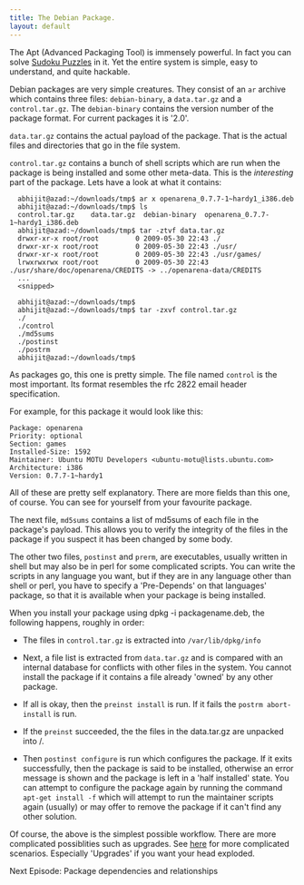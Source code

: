 ```yaml
---
title: The Debian Package.
layout: default
---
```


<p>The Apt (Advanced Packaging Tool) is immensely powerful. In fact you can
solve <a href="http://algebraicthunk.net/~dburrows/blog/entry/package-management-sudoku/">Sudoku
Puzzles</a>
in it. Yet the entire system is simple, easy to understand, and quite hackable.</p>

<p>Debian packages are very simple creatures. They consist of an <code>ar</code>
archive which contains three files: <code>debian-binary</code>, a <code>data.tar.gz</code> and
a <code>control.tar.gz</code>. The <code>debian-binary</code> contains the version number of
the package format. For current packages it is '2.0'.</p>

<p><code>data.tar.gz</code> contains the actual payload of the package. That is the
actual files and directories that go in the file system.</p>

<p><code>control.tar.gz</code> contains a bunch of shell scripts which are run when
the package is being installed and some other meta-data. This is the
<em>interesting</em> part of the package. Lets have a look at what it contains:</p>

<pre><code class='code-block'>  abhijit@azad:~/downloads/tmp&#036; ar x openarena_0.7.7-1~hardy1_i386.deb 
  abhijit@azad:~/downloads/tmp&#036; ls
  control.tar.gz    data.tar.gz  debian-binary  openarena_0.7.7-1~hardy1_i386.deb
  abhijit@azad:~/downloads/tmp&#036; tar -ztvf data.tar.gz 
  drwxr-xr-x root/root         0 2009-05-30 22:43 ./
  drwxr-xr-x root/root         0 2009-05-30 22:43 ./usr/
  drwxr-xr-x root/root         0 2009-05-30 22:43 ./usr/games/
  lrwxrwxrwx root/root         0 2009-05-30 22:43 ./usr/share/doc/openarena/CREDITS -&gt; ../openarena-data/CREDITS
  ...
  &lt;snipped&gt;

  abhijit@azad:~/downloads/tmp&#036;
  abhijit@azad:~/downloads/tmp&#036; tar -zxvf control.tar.gz 
  ./
  ./control
  ./md5sums
  ./postinst
  ./postrm
  abhijit@azad:~/downloads/tmp&#036;
</code></pre>

<p>As packages go, this one is pretty simple. The file named <code>control</code> is
the most important. Its format resembles the rfc 2822 email header
specification.</p>

<p>For example, for this package it would look like this:</p>

<pre><code class='code-block'>Package: openarena
Priority: optional
Section: games
Installed-Size: 1592
Maintainer: Ubuntu MOTU Developers &lt;ubuntu-motu@lists.ubuntu.com&gt;
Architecture: i386
Version: 0.7.7-1~hardy1
</code></pre>

<p>All of these are pretty self explanatory. There are more fields than
this one, of course. You can see for yourself from your favourite
package.</p>

<p>The next file, <code>md5sums</code> contains a list of md5sums of each file in the
package's payload. This allows you to verify the integrity of the
files in the package if you suspect it has been changed by some body.</p>

<p>The other two files, <code>postinst</code> and <code>prerm</code>, are executables, usually
written in shell but may also be in perl for some complicated
scripts. You can write the scripts in any language you want, but if they 
are in any language other than shell or perl, you have to specify a
'Pre-Depends' on that languages' package, so that it is available when
your package is being installed.</p>

<p>When you install your package using dpkg -i packagename.deb, the
following happens, roughly in order:</p>

<ul>
<li><p>The files in <code>control.tar.gz</code> is extracted into <code>/var/lib/dpkg/info</code></p></li>
<li><p>Next, a file list is extracted from <code>data.tar.gz</code> and is compared with
an internal database for conflicts with other files in the system. You
cannot install the package if it contains a file already 'owned' by
any other package.</p></li>
<li><p>If all is okay, then the <code>preinst install</code> is run. If it fails the
<code>postrm abort-install</code> is run.</p></li>
<li><p>If the <code>preinst</code> succeeded, the the files in the data.tar.gz are
unpacked into /.</p></li>
<li><p>Then <code>postinst configure</code> is run which configures the package. If it
exits successfully, then the package is said to be installed,
otherwise an error message is shown and the package is left in a 'half
installed' state. You can attempt to configure the package again by
running the command <code>apt-get install -f</code> which will attempt to run the
maintainer scripts again (usually) or may offer to remove the package
if it can't find any other solution.</p></li>
</ul>

<p>Of course, the above is the simplest possible workflow. There are more
complicated possiblities such as upgrades. See
<a href="http://women.debian.org/wiki/English/MaintainerScripts">here</a> for more
complicated scenarios. Especially 'Upgrades' if you want your head
exploded.</p>

<p>Next Episode: Package dependencies and relationships</p>
